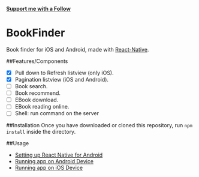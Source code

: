[**Support me with a Follow**](https://github.com/edocz/followers)

# BookFinder  

Book finder for iOS and Android, made with [React-Native](https://github.com/facebook/react-native).

##Features/Components
* [X] Pull down to Refresh listview (only iOS).
* [X] Pagination listview (iOS and Android).
* [ ] Book search.
* [ ] Book recommend.
* [ ] EBook download.
* [ ] EBook reading online.
* [ ] Shell: run command on the server

##Installation
Once you have downloaded or cloned this repository, run `npm install` inside the directory.

##Usage
- [Setting up React Native for Android](https://facebook.github.io/react-native/docs/android-setup.html#content)
- [Running app on Android Device](https://facebook.github.io/react-native/docs/running-on-device-android.html#content)
- [Running app on iOS Device](https://facebook.github.io/react-native/docs/running-on-device-ios.html#content)
